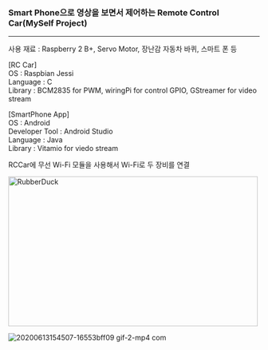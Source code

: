 ### Smart Phone으로 영상을 보면서 제어하는 Remote Control Car(MySelf Project)
<hr/>

사용 재료 : Raspberry 2 B+, Servo Motor, 장난감 자동차 바퀴, 스마트 폰 등

[RC Car]</br>
OS : Raspbian Jessi</br>
Language : C</br>
Library : BCM2835 for PWM, wiringPi for control GPIO, GStreamer for video stream</br>

[SmartPhone App]</br>
OS : Android</br>
Developer Tool : Android Studio</br>
Language : Java</br>
Library : Vitamio for viedo stream</br> 

RCCar에 무선 Wi-Fi 모듈을 사용해서 Wi-Fi로 두 장비를 연결</br>

<img src="https://user-images.githubusercontent.com/65689549/84568600-7b755c80-adbb-11ea-8893-7849989ea44c.png" width="500px" height="300px" title="px(픽셀) 크기 설정" alt="RubberDuck"></img><br/>

![20200613154507-16553bff09 gif-2-mp4 com](https://user-images.githubusercontent.com/65689549/84569176-72868a00-adbf-11ea-885a-a70421676a72.gif)


